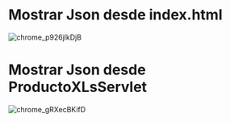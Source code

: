 # Mostrar Json desde index.html
![chrome_p926jlkDjB](https://github.com/user-attachments/assets/6eda783c-552a-4797-9408-30ebf1c78575)

# Mostrar Json desde ProductoXLsServlet
![chrome_gRXecBKifD](https://github.com/user-attachments/assets/e82f8c4a-a0f6-4416-8810-f0efa690ad06)
